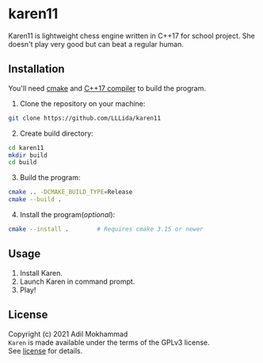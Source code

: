 # karen11
Karen11 is lightweight chess engine written in C++17 for school project. She doesn't play very good but can beat a regular human.


## Installation 
You'll need [cmake](https://cmake.org/) and [C++17 compiler](https://en.cppreference.com/w/cpp/compiler_support/17) to build the program.<br/>
1. Clone the repository on your machine:<br/>
```bash
git clone https://github.com/LLLida/karen11
```
2. Create build directory:<br/>
```bash
cd karen11
mkdir build
cd build
```
3. Build the program:<br/>
```bash
cmake .. -DCMAKE_BUILD_TYPE=Release
cmake --build .
```
4. Install the program(_optional_):<br/>
```bash
cmake --install .        # Requires cmake 3.15 or newer
```

## Usage
1. Install Karen.<br/>
2. Launch Karen in command prompt.<br/>
3. Play!<br/>

## License
Copyright (c) 2021 Adil Mokhammad<br/>
`Karen` is made available under the terms of the GPLv3 license.<br/>
See [license](https://www.gnu.org/licenses/gpl-3.0.en.html) for details.
